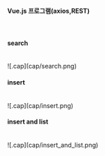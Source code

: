 <h4>Vue.js 프로그램(axios,REST)</h4><br/>

<h4>search</h4><br/>
![.cap](cap/search.png)<br/>

<h4>insert</h4><br/>
![.cap](cap/insert.png)<br/>

<h4>insert and list</h4><br/>
![.cap](cap/insert_and_list.png)<br/>


